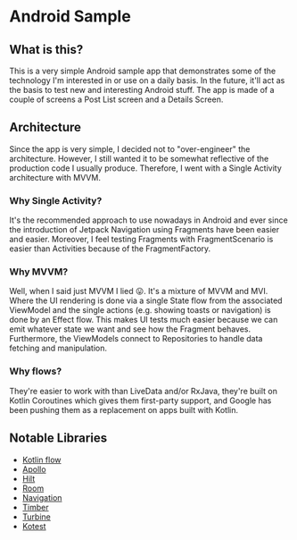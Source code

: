 # Android Sample
## What is this?
This is a very simple Android sample app that demonstrates some of the technology I'm interested in or use on a daily basis. In the future, it'll act as the basis to test new and interesting Android stuff. The app is made of a couple of screens a Post List screen and a Details Screen.

## Architecture
Since the app is very simple, I decided not to "over-engineer" the architecture. However, I still wanted it to be somewhat reflective of the production code I usually produce. Therefore, I went with a Single Activity architecture with MVVM.

### Why Single Activity?
It's the recommended approach to use nowadays in Android and ever since the introduction of Jetpack Navigation using Fragments have been easier and easier. Moreover, I feel testing Fragments with FragmentScenario is easier than Activities because of the FragmentFactory.

### Why MVVM?
Well, when I said just MVVM I lied 😛. It's a mixture of MVVM and MVI. Where the UI rendering is done via a single State flow from the associated ViewModel and the single actions (e.g. showing toasts or navigation) is done by an Effect flow. This makes UI tests much easier because we can emit whatever state we want and see how the Fragment behaves. Furthermore, the ViewModels connect to Repositories to handle data fetching and manipulation.

### Why flows?
They're easier to work with than LiveData and/or RxJava, they're built on Kotlin Coroutines which gives them first-party support, and Google has been pushing them as a replacement on apps built with Kotlin.

## Notable Libraries

* [Kotlin flow](https://developer.android.com/kotlin/flow)
* [Apollo](https://github.com/apollographql/apollo-kotlin/blob/main/docs/source/index.md)
* [Hilt](https://dagger.dev/hilt/)
* [Room](https://developer.android.com/jetpack/androidx/releases/room)
* [Navigation](https://developer.android.com/guide/navigation?gclid=Cj0KCQiA8ICOBhDmARIsAEGI6o0SpL6URzllzI04j6_5VIlVZb5RAZMdNVzHIrAcqkXxrcGKdf7KBZkaAkP6EALw_wcB&gclsrc=aw.ds)
* [Timber](https://github.com/JakeWharton/timber)
* [Turbine](https://github.com/cashapp/turbine)
* [Kotest](https://github.com/kotest/kotest)
